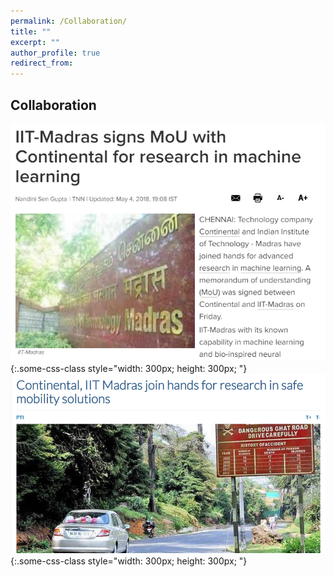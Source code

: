 ```yaml
---
permalink: /Collaboration/
title: ""
excerpt: ""
author_profile: true
redirect_from: 
---
```

## Collaboration
![test](a.png){:.some-css-class style="width: 300px; height: 300px; "}
![test](b.png){:.some-css-class style="width: 300px; height: 300px; "}


